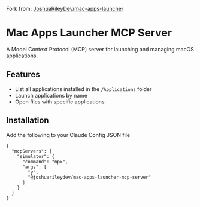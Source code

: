 Fork from: [JoshuaRileyDev/mac-apps-launcher](https://github.com/JoshuaRileyDev/mac-apps-launcher)

# Mac Apps Launcher MCP Server

A Model Context Protocol (MCP) server for launching and managing macOS applications.

## Features

- List all applications installed in the `/Applications` folder
- Launch applications by name
- Open files with specific applications

## Installation

Add the following to your Claude Config JSON file

```
{
  "mcpServers": {
    "simulator": {
      "command": "npx",
      "args": [
        "y",
        "@joshuarileydev/mac-apps-launcher-mcp-server"
      ]
    }
  }
}
```
